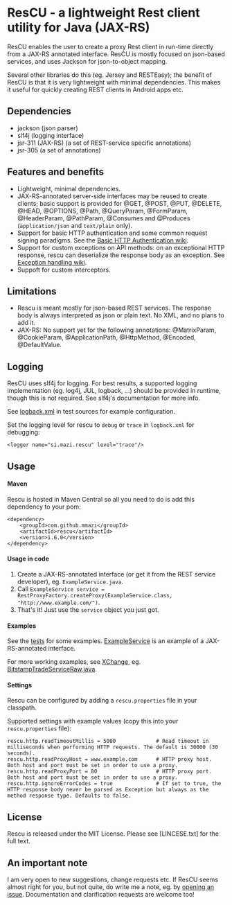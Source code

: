 ResCU - a lightweight Rest client utility for Java (JAX-RS)
========================================================

ResCU enables the user to create a proxy Rest client in run-time directly from a JAX-RS annotated interface.
ResCU is mostly focused on json-based services, and uses Jackson for json-to-object mapping.

Several other libraries do this (eg. Jersey and RESTEasy); the benefit of ResCU is that it is very lightweight with
minimal dependencies. This makes it useful for quickly creating REST clients in Android apps etc.


Dependencies
---------------

- jackson (json parser)
- slf4j (logging interface)
- jsr-311 (JAX-RS) (a set of REST-service specific annotations)
- jsr-305 (a set of annotations)


Features and benefits
---------------

- Lightweight, minimal dependencies.
- JAX-RS-annotated server-side interfaces may be reused to create clients; basic support 
 is provided for @GET, @POST, @PUT, @DELETE, @HEAD, @OPTIONS, @Path, @QueryParam, @FormParam, @HeaderParam, @PathParam,
 @Consumes and @Produces (`application/json` and `text/plain` only).
- Support for basic HTTP authentication and some common request signing paradigms. See the [Basic HTTP Authentication wiki](https://github.com/mmazi/rescu/wiki/Basic-HTTP-Authentication).
- Support for custom exceptions on API methods: on an exceptional HTTP response, rescu can deserialize the response body as an exception. See [Exception handling wiki](https://github.com/mmazi/rescu/wiki/Exception-handling).
- Suppoft for custom interceptors.


Limitations
---------------

- Rescu is meant mostly for json-based REST services. The response body is always interpreted as json or plain text. No XML, and no plans to add it.
- JAX-RS: No support yet for the following annotations: @MatrixParam, @CookieParam, @ApplicationPath, @HttpMethod, @Encoded, @DefaultValue.


Logging
---------------

ResCU uses slf4j for logging. For best results, a supported logging implementation (eg. log4j, JUL, logback, ...)
should be provided in runtime, though this is not required. See slf4j's documentation for more info.

See [logback.xml](/src/test/resources/logback.xml) in test sources for example configuration.

Set the logging level for rescu to `debug` or `trace` in `logback.xml` for debugging:

    <logger name="si.mazi.rescu" level="trace"/>

Usage
---------------

#### Maven

Rescu is hosted in Maven Central so all you need to do is add this dependency to your pom:

    <dependency>
        <groupId>com.github.mmazi</groupId>
        <artifactId>rescu</artifactId>
        <version>1.6.0</version>
    </dependency>

#### Usage in code

1. Create a JAX-RS-annotated interface (or get it from the REST service developer), eg. `ExampleService.java`.
2. Call `ExampleService service = RestProxyFactory.createProxy(ExampleService.class, "http://www.example.com/")`.
3. That's it! Just use the `service` object you just got.

#### Examples

See the [tests](/src/test) for some examples. [ExampleService](/src/test/java/si/mazi/rescu/ExampleService.java)
is an example of a JAX-RS-annotated interface.

For more working examples, see [XChange](https://github.com/timmolter/XChange), eg. [BitstampTradeServiceRaw.java](https://github.com/timmolter/XChange/blob/develop/xchange-bitstamp/src/main/java/com/xeiam/xchange/bitstamp/service/polling/BitstampTradeServiceRaw.java).

#### Settings

Rescu can be configured by adding a `rescu.properties` file in your classpath.

Supported settings with example values (copy this into your `rescu.properties` file):

    rescu.http.readTimeoutMillis = 5000             # Read timeout in milliseconds when performing HTTP requests. The default is 30000 (30 seconds).
    rescu.http.readProxyHost = www.example.com      # HTTP proxy host. Both host and port must be set in order to use a proxy.
    rescu.http.readProxyPort = 80                   # HTTP proxy port. Both host and port must be set in order to use a proxy.
    rescu.http.ignoreErrorCodes = true              # If set to true, the HTTP response body never be parsed as Exception but always as the method response type. Defaults to false.

License
---------------

Rescu is released under the MIT License. Please see [LINCESE.txt] for the full text.

An important note
---------------

I am very open to new suggestions, change requests etc. If ResCU seems almost right for you, but not quite,
do write me a note, eg. by [opening an issue](https://github.com/mmazi/rescu/issues/new). Documentation and
clarification requests are welcome too!
